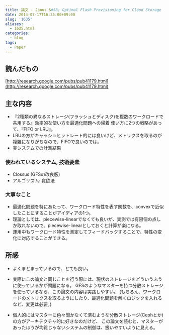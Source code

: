 ```yaml
---
title: 論文 - Janus &#58; Optimal Flash Provisioning for Cloud Storage Workloads 
date: 2014-07-17T16:35:00+09:00
slug: '1635'
aliases:
  - 1635.html
categories:
  - blog
tags:
  - Paper
---
```



## 読んだもの
[http://research.google.com/pubs/pub41179.html](http://research.google.com/pubs/pub41179.html)

## 主な内容
* 『2種類の異なるストレージ(フラッシュとディスク)を複数のワークロードで共用する』効率的な使い方を最適化問題への帰着
  使い方に2つの戦略があって、『FIFO or LRU』。
* LRUの方がキャッシュヒットレート的には良いけど、メトリクスを取るのが複雑になりがちなので、FIFOで良いのでは。
* 実システムでの計測結果

### 使われているシステム, 技術要素

* Clossus (GFSの改良版)
* アルゴリズム: 貪欲法

### 大事なこと
* 最適化問題を特にあたって、ワークロード特性を表す関数を、convexで近似したことにすることがアイディアの1つ。
* 理論としては、piecewise-linearでなくても良いが、実測では有限個の点しか取れないので、piecewise-linearとしておくと計算が楽になる。
* 運用中もワークロード特性を測定してフィードバックすることで、特性の変化に対応することができる。

## 所感
* よくまとまっているので、とても良い。

* 実際にこの論文と同じことを行う際には、現状のストレージをどういうふうに使っているかが問題になる。
  GFSのようなマスターを持つ分散ストレージを使っているなら、この論文の内容は実践しやすい。
  (もちろん、ワークロードのメトリクスを取るようにしたり、最適化問題を解くロジックを入れるなど、変更は必要。)
* 個人的にはマスターに色々聞かなくて済むような分散ストレージ(Cephとか)の方がアーキテクチャ的に好きなのだけど、
  この論文を読むと、マスターがあったほうが均質じゃないシステムの制御は、扱いやすいように見える。

